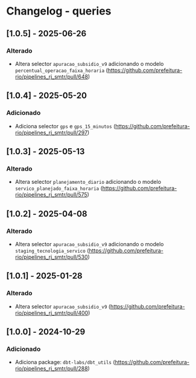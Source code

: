 # Changelog - queries

## [1.0.5] - 2025-06-26

### Alterado

- Altera selector `apuracao_subsidio_v9` adicionando o modelo `percentual_operacao_faixa_horaria` (https://github.com/prefeitura-rio/pipelines_rj_smtr/pull/648)

## [1.0.4] - 2025-05-20

### Adicionado

- Adiciona selector `gps` e `gps_15_minutos` (https://github.com/prefeitura-rio/pipelines_rj_smtr/pull/297)

## [1.0.3] - 2025-05-13

### Alterado

- Altera selector `planejamento_diario` adicionando o modelo `servico_planejado_faixa_horaria` (https://github.com/prefeitura-rio/pipelines_rj_smtr/pull/575)

## [1.0.2] - 2025-04-08

### Alterado

- Altera selector `apuracao_subsidio_v9` adicionando o modelo `staging_tecnologia_servico` (https://github.com/prefeitura-rio/pipelines_rj_smtr/pull/530)

## [1.0.1] - 2025-01-28

### Alterado

- Altera selector `apuracao_subsidio_v9` (https://github.com/prefeitura-rio/pipelines_rj_smtr/pull/400)

## [1.0.0] - 2024-10-29

### Adicionado

- Adiciona package: `dbt-labs/dbt_utils` (https://github.com/prefeitura-rio/pipelines_rj_smtr/pull/288)
